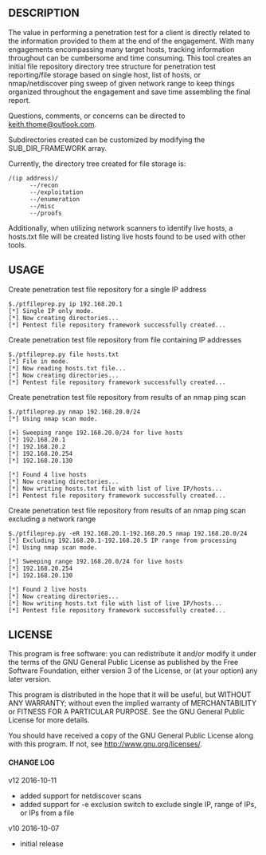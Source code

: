 

## DESCRIPTION

The value in performing a penetration test for a client is directly related to the information provided
to them at the end of the engagement. With many engagements encompassing many target hosts, tracking
information throughout can be cumbersome and time consuming. This tool creates an initial file repository
directory tree structure for penetration test reporting/file storage based on single host, list of hosts,
or nmap/netdiscover ping sweep of given network range to keep things organized throughout the engagement and save
time assembling the final report.

Questions, comments, or concerns can be directed to keith.thome@outlook.com.

Subdirectories created can be customized by modifying the SUB_DIR_FRAMEWORK array.

Currently, the directory tree created for file storage is:
```
/(ip address)/
      --/recon
      --/exploitation
      --/enumeration
      --/misc
      --/proofs
```
Additionally, when utilizing network scanners to identify live hosts, a hosts.txt file will be created
listing live hosts found to be used with other tools.

## USAGE

Create penetration test file repository for a single IP address
```
$./ptfileprep.py ip 192.168.20.1
[*] Single IP only mode.
[*] Now creating directories...
[*] Pentest file repository framework successfully created... 
```
Create penetration test file repository from file containing IP addresses
```
$./ptfileprep.py file hosts.txt
[*] File in mode.
[*] Now reading hosts.txt file...
[*] Now creating directories...
[*] Pentest file repository framework successfully created...
```
Create penetration test file repository from results of an nmap ping scan
```
$./ptfileprep.py nmap 192.168.20.0/24
[*] Using nmap scan mode.

[+] Sweeping range 192.168.20.0/24 for live hosts
[*] 192.168.20.1
[*] 192.168.20.2
[*] 192.168.20.254
[*] 192.168.20.130

[*] Found 4 live hosts
[*] Now creating directories...
[*] Now writing hosts.txt file with list of live IP/hosts...
[*] Pentest file repository framework successfully created...
```
Create penetration test file repository from results of an nmap ping scan
excluding a network range
```
$./ptfileprep.py -eR 192.168.20.1-192.168.20.5 nmap 192.168.20.0/24
[*] Excluding 192.168.20.1-192.168.20.5 IP range from processing
[*] Using nmap scan mode.

[*] Sweeping range 192.168.20.0/24 for live hosts
[*] 192.168.20.254
[*] 192.168.20.130

[*] Found 2 live hosts
[*] Now creating directories...
[*] Now writing hosts.txt file with list of live IP/hosts...
[*] Pentest file repository framework successfully created...
```
## LICENSE

This program is free software: you can redistribute it and/or modify
it under the terms of the GNU General Public License as published by
the Free Software Foundation, either version 3 of the License, or
(at your option) any later version.

This program is distributed in the hope that it will be useful,
but WITHOUT ANY WARRANTY; without even the implied warranty of
MERCHANTABILITY or FITNESS FOR A PARTICULAR PURPOSE.  See the
GNU General Public License for more details.

You should have received a copy of the GNU General Public License
along with this program.  If not, see <http://www.gnu.org/licenses/>.

#### CHANGE LOG
v12 2016-10-11
- added support for netdiscover scans
- added support for -e exclusion switch to exclude single IP, range of IPs, or IPs from a file

v10 2016-10-07
- initial release
